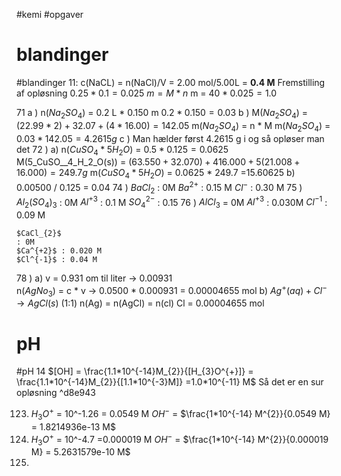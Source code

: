 #kemi #opgaver 
# blandinger
#blandinger 
11: 
	c(NaCL) = n(NaCl)/V = 2.00 mol/5.00L = **0.4 M**
Fremstilling af opløsning 
	$0.25*0.1 =0.025$ 
	$m = M*n$
	m = $40*0.025 = 1.0$	

71 
	a )
		n($Na_{2}SO_{4}$) = 0.2 L * 0.150 m
			$0.2*0.150 = 0.03$
	b )
		M($Na_{2}SO_{4}$) = $(22.99*2)+32.07+(4*16.00) =142.05$ 
		m($Na_{2}SO_{4}$) = n * M
		m($Na_{2}SO_{4}$) = $0.03*142.05=4.2615 g$
	c )
	Man hælder først 4.2615 g i og så opløser man det
72 )
	a)
		n($CuSO_{4} * 5H_{2}O$) = $0.5*0.125 = 0.0625$
		M(5_CuSO__4_H_2_O(s)) = $(63.550 + 32.070) + 416.000 + 5(21.008 + 16.000) = 249.7g$
		m($CuSO_{4} * 5H_{2}O$) = 0.0625 * 249.7 =15.60625
	b)
		0.00500 / 0.125 = 0.04
74 )
	$BaCl_{2}$ : 0M
	$Ba^{2+}$ : 0.15 M
	$Cl^-$ : 0.30 M
75 )
	$Al_{2}(SO_{4})_{3}$ : 0M
	$Al^{+3}$ : 0.1 M
	$SO_{4}^{2-}$ : 0.15
76 )
	$AlCl_{3}$ = 0M
	$Al^{+3}$ : 0.030M
	$Cl^{-1}$ : 0.09 M
	
	$CaCl_{2}$
	: 0M
	$Ca^{+2}$ : 0.020 M
	$Cl^{-1}$ : 0.04 M
78 )
	a) 
		v = 0.931 om til liter -> 0.00931	
		n($AgNo_3$) = c * v -> 0.0500 * 0.000931 = 0.00004655 mol
	b)
		$Ag^{+}(aq)+Cl^{-} \to AgCl(s)$ (1:1)
		n(Ag) = n(AgCl) = n(cl)
		Cl = 0.00004655 mol

# pH
#pH
14 
$[OH] = \frac{1.1*10^{-14}M_{2}}{[H_{3}O^{+}]} = \frac{1.1*10^{-14}M_{2}}{[1.1*10^{-3}M]} =1.0*10^{-11} M$ 
Så det er en sur opløsning ^d8e943

123. $H_{3}O^+$ = 10^-1.26 = 0.0549 M $OH^-$ = $\frac{1*10^{-14} M^{2}}{0.0549 M} = 1.8214936e-13 M$
124.  $H_{3}O^+$ = 10^-4.7 =0.000019 M $OH^-$ = $\frac{1*10^{-14} M^{2}}{0.000019 M} = 5.2631579e-10 M$
125. 